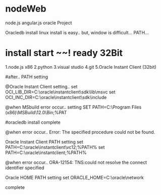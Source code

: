 # nodeWeb
node.js angular.js oracle Project


Oracledb install
linux install is easy..
but, window is difficult...
PATH...

# install start ~~! ready 32Bit
1.node.js x86
2.python
3.visual studio
4.git
5.Oracle Instant Client (32bit)


#after.. PATH setting

@Oracle Instant Client setting..
set OCI_LIB_DIR=C:\oracle\instantclient\sdk\lib\msvc
set OCI_INC_DIR=C:\oracle\instantclient\sdk\include

@when MSbuild error occur..  setting
SET PATH=C:\Program Files (x86)\MSBuild\12.0\Bin;%PAT

#oracledb install complete

@when error occur..
Error: The specified procedure could not be found.

Oracle Instant Client PATH setting
set PATH=C:\oracle\instantclient\vc12;%PATH%
set PATH=C:\oracle\instantclient;%PATH%

@when error occur..
ORA-12154: TNS:could not resolve the connect identifier specified

Oracle HOME PATH setting
set ORACLE_HOME=C:\oracle\network

complete
